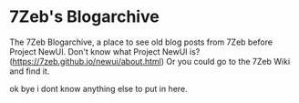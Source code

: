 # 7Zeb's Blogarchive

The 7Zeb Blogarchive, a place to see old blog posts from 7Zeb before Project NewUI.
Don't know what Project NewUI is? (https://7zeb.github.io/newui/about.html)
Or you could go to the 7Zeb Wiki and find it.

ok bye i dont know anything else to put in here.
